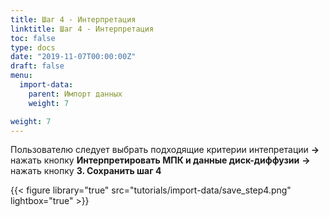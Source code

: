 ```yaml
---
title: Шаг 4 - Интерпретация
linktitle: Шаг 4 - Интерпретация
toc: false
type: docs
date: "2019-11-07T00:00:00Z"
draft: false
menu:
  import-data:
    parent: Импорт данных
    weight: 7

weight: 7
---
```


Пользователю следует выбрать подходящие критерии интепретации **&rarr;** нажать кнопку **Интерпретировать МПК и данные диск-диффузии** **&rarr;** нажать кнопку **3. Сохранить шаг 4**

{{< figure library="true" src="tutorials/import-data/save_step4.png"  lightbox="true" >}}